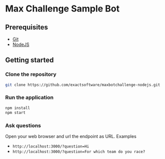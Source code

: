 # Max Challenge Sample Bot

## Prerequisites
- [Git](https://git-scm.com/book/en/v2/Getting-Started-Installing-Git)
- [NodeJS](https://nodejs.org)

## Getting started

### Clone the repository
```bash
git clone https://github.com/exactsoftware/maxbotchallenge-nodejs.git
```

### Run the application
```bash
npm install
npm start
```

### Ask questions
Open your web browser and url the endpoint as URL.
Examples
- `http://localhost:3000/?question=Hi`
- `http://localhost:3000/?question=For which team do you race?`
